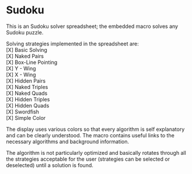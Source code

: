 # Sudoku

This is an Sudoku solver spreadsheet; the embedded macro solves any Sudoku puzzle.<br>

Solving strategies implemented in the spreadsheet are:<br>
[X]   Basic Solving<br>
[X]   Naked Pairs<br>
[X]   Box-Line Pointing<br>
[X]   Y - Wing<br>
[X]   X - Wing<br>
[X]   Hidden Pairs<br>
[X]   Naked Triples<br>
[X]   Naked Quads<br>
[X]   Hidden Triples<br>
[X]   Hidden Quads<br>
[X]   Swordfish<br>
[X]   Simple Color<br>

The display uses various colors so that every algorithm is self explanatory and can be clearly understood. The macro contains useful links to the necessary algorithms and background information.<br>

The algorithm is not particularly optimized and basically rotates through all the strategies acceptable for the user (strategies can be selected or deselected) until a solution is found.
